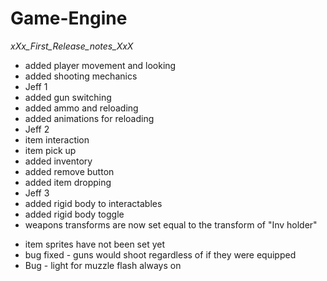 # Game-Engine

_xXx_First_Release_notes_XxX_

- added player movement and looking
- added shooting mechanics
- Jeff 1
- added gun switching
- added ammo and reloading
- added animations for reloading
- Jeff 2
- item interaction
- item pick up
- added inventory
- added remove button
- added item dropping
- Jeff 3
- added rigid body to interactables
- added rigid body toggle
- weapons transforms are now set equal to the transform of "Inv holder"

* item sprites have not been set yet
* bug fixed - guns would shoot regardless of if they were equipped
* Bug - light for muzzle flash always on
